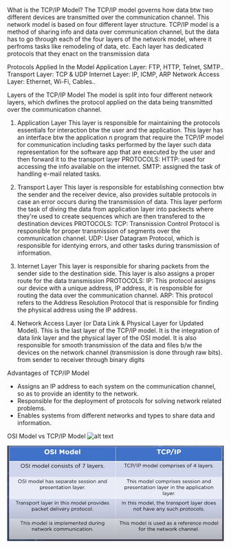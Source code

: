 What is the TCP/IP Model?
The TCP/IP model governs how data btw two different devices are transmitted over the communication channel. This network model is based on four different layer structure.
TCP/IP model is a method of sharing info and data over communication channel, but the data has to go through each of the four layers of the network model, where it perfroms tasks like remodeling of data, etc.
Each layer has dedicated protocols that they enact on the transmission data


Protocols Applied In the Model
Application Layer: FTP, HTTP, Telnet, SMTP..
Transport Layer: TCP & UDP
Internet Layer: IP, ICMP, ARP
Network Access Layer: Ethernet, Wi-Fi, Cables..


Layers of the TCP/IP Model
The model is split into four different network layers, which dwfines the protocol applied on the data being transmitted over the communication channel.
1. Application Layer
   This layer is responsible for maintaining the protocols essentials for interaction btw the user and the application.
   This layer has an interface btw the application n program that require the TCP/IP model for communication including tasks performed by the layer such data representation for the software app that are executed by the user and then forward it to the transport layer
   PROTOCOLS:
   HTTP: used for accessing the info available on the internet.
   SMTP: assigned the task of handling e-mail related tasks.

2. Transport Layer
   This layer is responsible for establishing connection btw the sender and the receiver device, also provides suitable protocols in case an error occurs during the transmission of data.
   This layer perform the task of diving the data from application layer into packects where they're used to create sequences which are then transfered to the destination devices
   PROTOCOLS:
   TCP: Transnission Control Protocol is responsible for proper transmission of segments over the communication channel.
   UDP: User Datagram Protocol, which is responsible for identying errors, and other tasks during transmission of information.

3. Internet Layer
   This layer is responsible for sharing packets from the sender side to the destination side. This layer is also assigns a proper route for the data transmission
   PROTOCOLS:
   IP: This protocol assigns our device with a unique address, IP address, it is responsible for routing the data over the communication channel.
   ARP: This protocol refers to the Address Resolution Protocol that is responsible for finding the physical address using the IP address.

4. Network Access Layer (or Data Link & Physical Layer for Updated Model).
   This is the last layer of the TCP/IP model.
   It is the integration of data link layer and the physical layer of the OSI model.
   It is also responsible for smooth transmission of the data and files b/w the devices on the network channel (transmission is done through raw bits). from sender to receiver through binary digits


Advantages of TCP/IP Model
* Assigns an IP address to each system on the communication channel, so as to provide an identity to the network.
* Responsible for the deployment of protocols for solving network related problems.
* Enables systems from different networks and types to share data and information.


OSI Model vs TCP/IP Model
![alt text](https://github.com/[username]/[reponame]/blob/[branch]/image.jpg?raw=true)

![alt text](../images/Screenshot%202023-04-24%20044202.png)